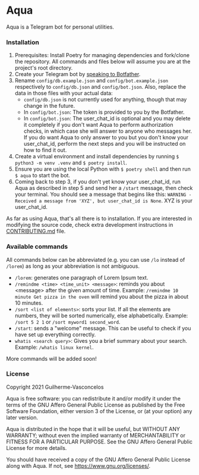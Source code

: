 # Aqua
Aqua is a Telegram bot for personal utilities.

### Installation
1. Prerequisites: Install Poetry for managing dependencies and fork/clone the repository.
All commands and files below will assume you are at the project's root directory.
2. Create your Telegram bot by [speaking to Botfather](https://t.me/botfather).
3. Rename `config/db.example.json` and `config/bot.example.json` respectively to
`config/db.json` and `config/bot.json`. Also, replace the data in those files with
your actual data:
    - `config/db.json` is not currently used for anything, though that may change
    in the future.
    - In `config/bot.json`: The token is provided to you by the Botfather.
    - In `config/bot.json`: The user_chat_id is optional and you may delete it completely
    if you don't want Aqua to perform authorization checks, in which case she will answer
    to anyone who messages her. If you do want Aqua to only answer to you but you don't know
    your user_chat_id, perform the next steps and you will be instructed on how to find it out.
4. Create a virtual environment and install dependencies by running `$ python3 -m venv .venv`
and `$ poetry install`.
5. Ensure you are using the local Python with `$ poetry shell` and then run `$ aqua` to start
the bot.
6. Coming back to step 3, if you don't yet know your user_chat_id, run Aqua as described in
step 5 and send her a `/start` message, then check your terminal. You should see a message
that begins like this: `WARNING - Received a message from 'XYZ', but user_chat_id is None`.
XYZ is your user_chat_id.

As far as using Aqua, that's all there is to installation. If you are interested in modifying
the source code, check extra development instructions in [CONTRIBUTING.md](CONTRIBUTING.md) file.

### Available commands
All commands below can be abbreviated (e.g. you can use `/lo` instead of `/lorem`) as long as your
abbreviation is not ambiguous.

- `/lorem`: generates one paragraph of Lorem Ipsum text. 
- `/remindme <time> <time_unit> <message>`: reminds you about \<message> after the given amount of
time. Example: `/remindme 10 minute Get pizza in the oven` will remind you about the pizza in
about 10 minutes.
- `/sort <list of elements>`: sorts your list. If all the elements are numbers, they will be sorted
numerically, else alphabetically. Example: `/sort 5 2 1` or `/sort myword1 second_word`.
- `/start`: sends a "welcome" message. This can be useful to check if you have set up everything
correctly.
- `whatis <search query>`: Gives you a brief summary about your search. Example: `/whatis linux kernel`.

More commands will be added soon!

### License
Copyright 2021 Guilherme-Vasconcelos

Aqua is free software: you can redistribute it and/or modify
it under the terms of the GNU Affero General Public License as published by
the Free Software Foundation, either version 3 of the License, or
(at your option) any later version.

Aqua is distributed in the hope that it will be useful,
but WITHOUT ANY WARRANTY; without even the implied warranty of
MERCHANTABILITY or FITNESS FOR A PARTICULAR PURPOSE.  See the
GNU Affero General Public License for more details.

You should have received a copy of the GNU Affero General Public License
along with Aqua.  If not, see <https://www.gnu.org/licenses/>.
